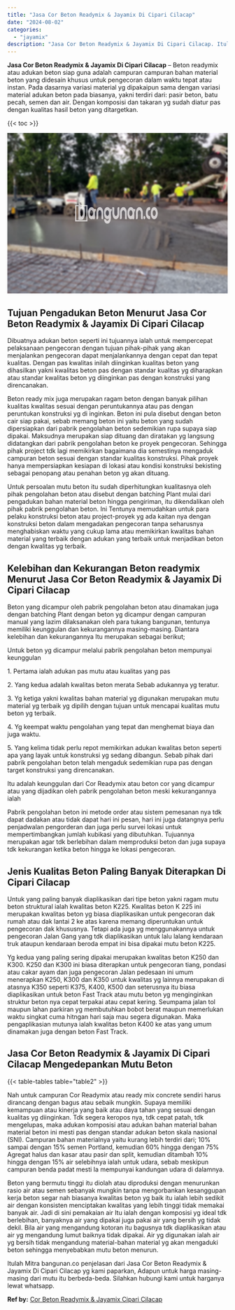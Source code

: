 ```yaml
---
title: "Jasa Cor Beton Readymix & Jayamix Di Cipari Cilacap"
date: "2024-08-02"
categories: 
  - "jayamix"
description: "Jasa Cor Beton Readymix & Jayamix Di Cipari Cilacap. Itulah Mitra bangunan.co penjelasan dari Jasa Cor Beton Readymix & Jayamix Di Cipari Cilacap yg kami pap..."
---
```


**Jasa Cor Beton Readymix & Jayamix Di Cipari Cilacap** – Beton readymix atau adukan beton siap guna adalah campuran campuran bahan material beton yang didesain khusus untuk pengecoran dalam waktu tepat atau instan. Pada dasarnya variasi material yg dipakaipun sama dengan variasi material adukan beton pada biasanya, yakni terdiri dari: pasir beton, batu pecah, semen dan air. Dengan komposisi dan takaran yg sudah diatur pas dengan kualitas hasil beton yang ditargetkan.

{{< toc >}}

![Jasa Cor Beton Readymix & Jayamix Di Cipari Cilacap](/images/jasa-cor-readymix-59.png)

## Tujuan Pengadukan Beton Menurut Jasa Cor Beton Readymix & Jayamix Di Cipari Cilacap

Dibuatnya adukan beton seperti ini tujuannya ialah untuk mempercepat pelaksanaan pengecoran dengan tujuan pihak-pihak yang akan menjalankan pengecoran dapat menjalankannya dengan cepat dan tepat kualitas. Dengan pas kwalitas inilah diinginkan kualitas beton yang dihasilkan yakni kwalitas beton pas dengan standar kualitas yg diharapkan atau standar kwalitas beton yg diinginkan pas dengan konstruksi yang direncanakan.

Beton ready mix juga merupakan ragam beton dengan banyak pilihan kualitas kwalitas sesuai dengan peruntukannya atau pas dengan peruntukan konstruksi yg di inginkan. Beton ini pula disebut dengan beton cair siap pakai, sebab memang beton ini yaitu beton yang sudah dipersiapkan dari pabrik pengolahan beton sedemikian rupa supaya siap dipakai. Maksudnya merupakan siap dituang dan diratakan yg langsung didatangkan dari pabrik pengolahan beton ke proyek pengecoran. Sehingga pihak project tdk lagi memikirkan bagaimana dia semestinya mengaduk campuran beton sesuai dengan standar kualitas konstruksi. Pihak proyek hanya mempersiapkan kesiapan di lokasi atau kondisi konstruksi bekisting sebagai penopang atau penahan beton yg akan dituang.

Untuk persoalan mutu beton itu sudah diperhitungkan kualitasnya oleh pihak pengolahan beton atau disebut dengan batching Plant mulai dari pengadukan bahan material beton hingga pengiriman, itu dikendalikan oleh pihak pabrik pengolahan beton. Ini Tentunya memudahkan untuk para pelaku konstruksi beton atau project-proyek yg ada kaitan nya dengan konstruksi beton dalam mengadakan pengecoran tanpa seharusnya menghabiskan waktu yang cukup lama atau memikirkan kwalitas bahan material yang terbaik dengan adukan yang terbaik untuk menjadikan beton dengan kwalitas yg terbaik.

## Kelebihan dan Kekurangan Beton readymix Menurut Jasa Cor Beton Readymix & Jayamix Di Cipari Cilacap

Beton yang dicampur oleh pabrik pengolahan beton atau dinamakan juga dengan batching Plant dengan beton yg dicampur dengan campuran manual yang lazim dilaksanakan oleh para tukang bangunan, tentunya memiliki keunggulan dan kekurangannya masing-masing. Diantara kelebihan dan kekurangannya Itu merupakan sebagai berikut;

Untuk beton yg dicampur melalui pabrik pengolahan beton mempunyai keunggulan

1\. Pertama ialah adukan pas mutu atau kualitas yang pas

2\. Yang kedua adalah kwalitas beton merata Sebab adukannya yg teratur.

3\. Yg ketiga yakni kwalitas bahan material yg digunakan merupakan mutu material yg terbaik yg dipilih dengan tujuan untuk mencapai kualitas mutu beton yg terbaik.

4\. Yg keempat waktu pengolahan yang tepat dan menghemat biaya dan juga waktu.

5\. Yang kelima tidak perlu repot memikirkan adukan kwalitas beton seperti apa yang layak untuk konstruksi yg sedang dibangun. Sebab pihak dari pabrik pengolahan beton telah mengaduk sedemikian rupa pas dengan target konstruksi yang direncanakan.

Itu adalah keunggulan dari Cor Readymix atau beton cor yang dicampur atau yang dijadikan oleh pabrik pengolahan beton meski kekurangannya ialah

Pabrik pengolahan beton ini metode order atau sistem pemesanan nya tdk dapat dadakan atau tidak dapat hari ini pesan, hari ini juga datangnya perlu penjadwalan pengorderan dan juga perlu survei lokasi untuk mempertimbangkan jumlah kubikasi yang dibutuhkan. Tujuannya merupakan agar tdk berlebihan dalam memproduksi beton dan juga supaya tdk kekurangan ketika beton hingga ke lokasi pengecoran.

## Jenis Kualitas Beton Paling Banyak Diterapkan Di Cipari Cilacap

Untuk yang paling banyak diaplikasikan dari tipe beton yakni ragam mutu beton struktural ialah kwalitas beton K225. Kwalitas beton K 225 ini merupakan kwalitas beton yg biasa diaplikasikan untuk pengecoran dak rumah atau dak lantai 2 ke atas karena memang diperuntukan untuk pengecoran dak khususnya. Tetapi ada juga yg menggunakannya untuk pengecoran Jalan Gang yang tdk diaplikasikan untuk lalu lalang kendaraan truk ataupun kendaraan beroda empat ini bisa dipakai mutu beton K225.

Yg kedua yang paling sering dipakai merupakan kwalitas beton K250 dan K300. K250 dan K300 ini biasa diterapkan untuk pengecoran tiang, pondasi atau cakar ayam dan juga pengecoran Jalan pedesaan ini umum menerapkan K250, K300 dan K350 untuk kwalitas yg lainnya merupakan di atasnya K350 seperti K375, K400, K500 dan seterusnya itu biasa diaplikasikan untuk beton Fast Track atau mutu beton yg menginginkan struktur beton nya cepat terpakai atau cepat kering. Seumpama jalan tol maupun lahan parkiran yg membutuhkan bobot berat maupun memerlukan waktu singkat cuma hitngan hari saja mau segera digunakan. Maka pengaplikasian mutunya ialah kwalitas beton K400 ke atas yang umum dinamakan juga dengan beton Fast Track.

## Jasa Cor Beton Readymix & Jayamix Di Cipari Cilacap Mengedepankan Mutu Beton

{{< table-tables table="table2" >}}

Nah untuk campuran Cor Readymix atau ready mix concrete sendiri harus dirancang dengan bagus atau sebaik mungkin. Supaya memiliki kemampuan atau kinerja yang baik atau daya tahan yang sesuai dengan kualitas yg diinginkan. Tdk segera keropos nya, tdk cepat patah, tdk mengelupas, maka adukan komposisi atau adukan bahan material bahan material beton ini mesti pas dengan standar adukan beton skala nasional (SNI). Campuran bahan materialnya yaitu kurang lebih terdiri dari; 10% sampai dengan 15% semen Portland, kemudian 60% hingga dengan 75% Agregat halus dan kasar atau pasir dan split, kemudian ditambah 10% hingga dengan 15% air selebihnya ialah untuk udara, sebab meskipun campuran benda padat mesti Ia mempunyai kandungan udara di dalamnya.

Beton yang bermutu tinggi itu diolah atau diproduksi dengan menurunkan rasio air atau semen sebanyak mungkin tanpa mengorbankan kesanggupan kerja beton segar nah biasanya kwalitas beton yg baik itu ialah lebih sedikit air dengan konsisten menciptakan kwalitas yang lebih tinggi tidak memakai banyak air. Jadi di sini pemakaian air Itu ialah dengan komposisi yg ideal tdk berlebihan, banyaknya air yang dipakai juga pakai air yang bersih yg tidak dekil. Bila air yang mengandung kotoran itu bagusnya tdk diaplikasikan atau air yg mengandung lumut baiknya tidak dipakai. Air yg digunakan ialah air yg bersih tidak mengandung material-bahan material yg akan mengaduki beton sehingga menyebabkan mutu beton menurun.

Itulah Mitra bangunan.co penjelasan dari Jasa Cor Beton Readymix & Jayamix Di Cipari Cilacap yg kami paparkan, Adapun untuk harga masing-masing dari mutu itu berbeda-beda. Silahkan hubungi kami untuk harganya lewat whatsapp.

**Ref by:** [Cor Beton Readymix & Jayamix Cipari Cilacap](https://id.wikipedia.org/wiki/Cor)
